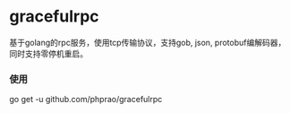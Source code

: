 # gracefulrpc
基于golang的rpc服务，使用tcp传输协议，支持gob, json, protobuf编解码器，同时支持零停机重启。

### 使用
go get -u github.com/phprao/gracefulrpc
